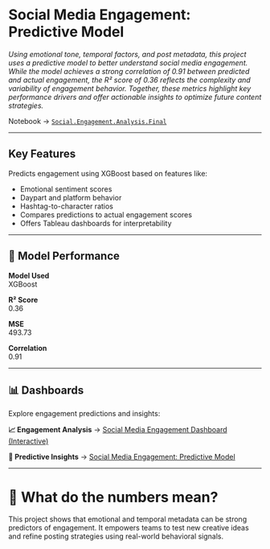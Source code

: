 


# Social Media Engagement: Predictive Model

*Using emotional tone, temporal factors, and post metadata, this project uses a predictive model to better understand social media engagement. While the model achieves a strong correlation of 0.91 between predicted and actual engagement, the R² score of 0.36 reflects the complexity and variability of engagement behavior. Together, these metrics highlight key performance drivers and offer actionable insights to optimize future content strategies.*

Notebook -> [`Social.Engagement.Analysis.Final`](https://github.com/AKapett/Social_Media_Engagement_Predictive_Model/blob/main/Social%20Engagement%20Analysis%20Final.md)

---

## Key Features

Predicts engagement using XGBoost based on features like:

- Emotional sentiment scores
- Daypart and platform behavior
- Hashtag-to-character ratios
- Compares predictions to actual engagement scores
- Offers Tableau dashboards for interpretability

---

## 🧪 Model Performance

**Model Used**	     
XGBoost

**R² Score**	       
0.36

**MSE**	             
493.73

**Correlation**	     
0.91

---

## 📊 Dashboards

Explore engagement predictions and insights:

**📈 Engagement Analysis** -> [Social Media Engagement Dashboard (Interactive)](https://public.tableau.com/views/SocialMediaEngagementDashboard_17440749011660/Dashboard1?:language=en-US&:sid=&:redirect=auth&:display_count=n&:origin=viz_share_link)

**🧠 Predictive Insights** -> [Social Media Engagement: Predictive Model](https://public.tableau.com/views/SocialMediaEngagementPredictiveModel/Story1?:language=en-US&:sid=&:redirect=auth&:display_count=n&:origin=viz_share_link)


---

# 🤔 What do the numbers mean?

This project shows that emotional and temporal metadata can be strong predictors of engagement. It empowers teams to test new creative ideas and refine posting strategies using real-world behavioral signals.

